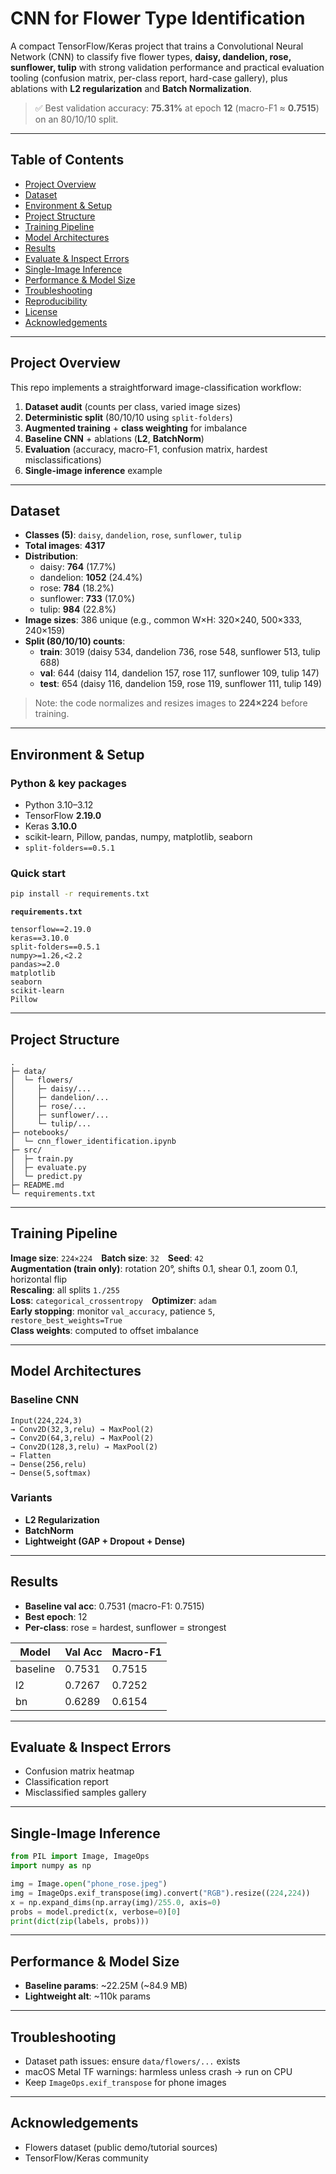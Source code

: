 # CNN for Flower Type Identification

A compact TensorFlow/Keras project that trains a Convolutional Neural Network (CNN) to classify five flower types, **daisy, dandelion, rose, sunflower, tulip** with strong validation performance and practical evaluation tooling (confusion matrix, per-class report, hard-case gallery), plus ablations with **L2 regularization** and **Batch Normalization**.

> ✅ Best validation accuracy: **75.31%** at epoch **12** (macro-F1 ≈ **0.7515**) on an 80/10/10 split.

---

## Table of Contents
- [Project Overview](#project-overview)
- [Dataset](#dataset)
- [Environment & Setup](#environment--setup)
- [Project Structure](#project-structure)
- [Training Pipeline](#training-pipeline)
- [Model Architectures](#model-architectures)
- [Results](#results)
- [Evaluate & Inspect Errors](#evaluate--inspect-errors)
- [Single-Image Inference](#single-image-inference)
- [Performance & Model Size](#performance--model-size)
- [Troubleshooting](#troubleshooting)
- [Reproducibility](#reproducibility)
- [License](#license)
- [Acknowledgements](#acknowledgements)

---

## Project Overview
This repo implements a straightforward image-classification workflow:
1. **Dataset audit** (counts per class, varied image sizes)
2. **Deterministic split** (80/10/10 using `split-folders`)
3. **Augmented training** + **class weighting** for imbalance
4. **Baseline CNN** + ablations (**L2**, **BatchNorm**)
5. **Evaluation** (accuracy, macro-F1, confusion matrix, hardest misclassifications)
6. **Single-image inference** example

---

## Dataset
- **Classes (5)**: `daisy`, `dandelion`, `rose`, `sunflower`, `tulip`
- **Total images**: **4317**
- **Distribution**:
  - daisy: **764** (17.7%)
  - dandelion: **1052** (24.4%)
  - rose: **784** (18.2%)
  - sunflower: **733** (17.0%)
  - tulip: **984** (22.8%)
- **Image sizes**: 386 unique (e.g., common W×H: 320×240, 500×333, 240×159)
- **Split (80/10/10) counts**:
  - **train**: 3019 (daisy 534, dandelion 736, rose 548, sunflower 513, tulip 688)  
  - **val**: 644 (daisy 114, dandelion 157, rose 117, sunflower 109, tulip 147)  
  - **test**: 654 (daisy 116, dandelion 159, rose 119, sunflower 111, tulip 149)

> Note: the code normalizes and resizes images to **224×224** before training.

---

## Environment & Setup

### Python & key packages
- Python 3.10–3.12
- TensorFlow **2.19.0**
- Keras **3.10.0**
- scikit-learn, Pillow, pandas, numpy, matplotlib, seaborn
- `split-folders==0.5.1`

### Quick start
```bash
pip install -r requirements.txt
```

**`requirements.txt`**
```
tensorflow==2.19.0
keras==3.10.0
split-folders==0.5.1
numpy>=1.26,<2.2
pandas>=2.0
matplotlib
seaborn
scikit-learn
Pillow
```

---

## Project Structure
```
.
├─ data/
│  └─ flowers/
│     ├─ daisy/...
│     ├─ dandelion/...
│     ├─ rose/...
│     ├─ sunflower/...
│     └─ tulip/...
├─ notebooks/
│  └─ cnn_flower_identification.ipynb
├─ src/
│  ├─ train.py
│  ├─ evaluate.py
│  └─ predict.py
├─ README.md
└─ requirements.txt
```

---

## Training Pipeline

**Image size**: `224×224` **Batch size**: `32` **Seed**: `42`  
**Augmentation (train only)**: rotation 20°, shifts 0.1, shear 0.1, zoom 0.1, horizontal flip  
**Rescaling**: all splits `1./255`  
**Loss**: `categorical_crossentropy` **Optimizer**: `adam`  
**Early stopping**: monitor `val_accuracy`, patience `5`, `restore_best_weights=True`  
**Class weights**: computed to offset imbalance

---

## Model Architectures

### Baseline CNN
```
Input(224,224,3)
→ Conv2D(32,3,relu) → MaxPool(2)
→ Conv2D(64,3,relu) → MaxPool(2)
→ Conv2D(128,3,relu) → MaxPool(2)
→ Flatten
→ Dense(256,relu)
→ Dense(5,softmax)
```

### Variants
- **L2 Regularization**
- **BatchNorm**
- **Lightweight (GAP + Dropout + Dense)**

---

## Results
- **Baseline val acc**: 0.7531 (macro-F1: 0.7515)  
- **Best epoch**: 12  
- **Per-class**: rose = hardest, sunflower = strongest

| Model     | Val Acc | Macro-F1 |
|-----------|---------|----------|
| baseline  | 0.7531  | 0.7515   |
| l2        | 0.7267  | 0.7252   |
| bn        | 0.6289  | 0.6154   |

---

## Evaluate & Inspect Errors
- Confusion matrix heatmap  
- Classification report  
- Misclassified samples gallery

---

## Single-Image Inference
```python
from PIL import Image, ImageOps
import numpy as np

img = Image.open("phone_rose.jpeg")
img = ImageOps.exif_transpose(img).convert("RGB").resize((224,224))
x = np.expand_dims(np.array(img)/255.0, axis=0)
probs = model.predict(x, verbose=0)[0]
print(dict(zip(labels, probs)))
```

---

## Performance & Model Size
- **Baseline params**: ~22.25M (~84.9 MB)
- **Lightweight alt**: ~110k params

---

## Troubleshooting
- Dataset path issues: ensure `data/flowers/...` exists
- macOS Metal TF warnings: harmless unless crash → run on CPU
- Keep `ImageOps.exif_transpose` for phone images

---

## Acknowledgements
- Flowers dataset (public demo/tutorial sources)  
- TensorFlow/Keras community 
